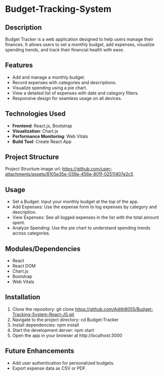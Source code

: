 # Budget-Tracking-System

## Description
Budget Tracker is a web application designed to help users manage their finances. It allows users to set a monthly budget, add expenses, visualize spending trends, and track their financial health with ease.

## Features
- Add and manage a monthly budget.
- Record expenses with categories and descriptions.
- Visualize spending using a pie chart.
- View a detailed list of expenses with date and category filters.
- Responsive design for seamless usage on all devices.

## Technologies Used
- **Frontend**: React.js, Bootstrap
- **Visualization**: Chart.js
- **Performance Monitoring**: Web Vitals
- **Build Tool**: Create React App

## Project Structure
Project Structure image url: https://github.com/user-attachments/assets/8105e35e-039a-456e-801f-02511407e2c5

## Usage
- Set a Budget: Input your monthly budget at the top of the app.
- Add Expenses: Use the expense form to log expenses by category and description.
- View Expenses: See all logged expenses in the list with the total amount spent.
- Analyze Spending: Use the pie chart to understand spending trends across categories.

## Modules/Dependencies
- React
- React DOM
- Chart.js
- Bootstrap
- Web Vitals

## Installation
1. Clone the repository: git clone https://github.com/Adith8055/Budget-Tracking-System-React-JS.git
2. Navigate to the project directory: cd Budget-Tracker
3. Install dependencies: npm install
4. Start the development derver: npm start
5. Open the app in your browser at http://localhost:3000

## Future Enhancements
- Add user authentication for personalized budgets.
- Export expense data as CSV or PDF.
